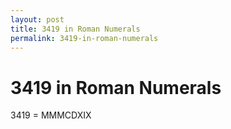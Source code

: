 ```yaml
---
layout: post
title: 3419 in Roman Numerals
permalink: 3419-in-roman-numerals
---
```


# 3419 in Roman Numerals

3419 = MMMCDXIX
